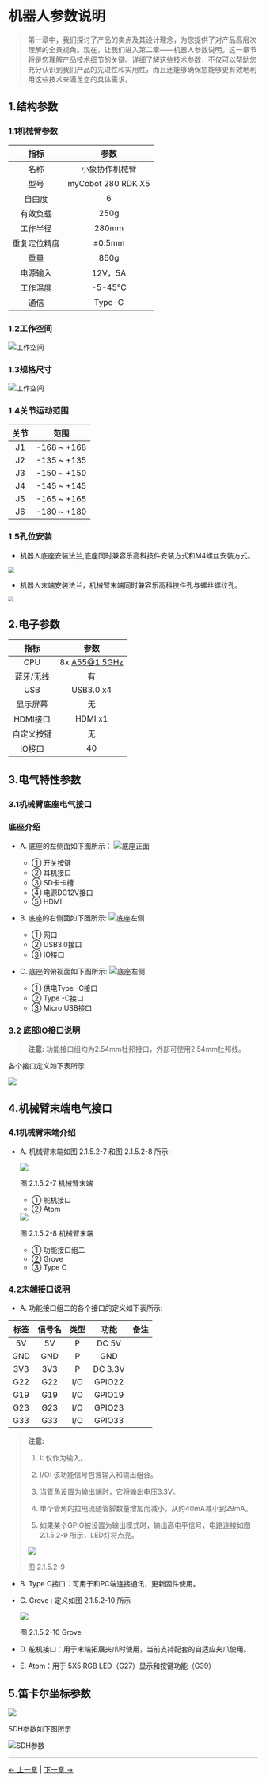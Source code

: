 # 机器人参数说明

> 第一章中，我们探讨了产品的卖点及其设计理念，为您提供了对产品高层次理解的全景视角。现在，让我们进入第二章——机器人参数说明。这一章节将是您理解产品技术细节的关键。详细了解这些技术参数，不仅可以帮助您充分认识到我们产品的先进性和实用性，而且还能够确保您能够更有效地利用这些技术来满足您的具体需求。


## 1.结构参数

### 1.1机械臂参数

| 指标    | 参数  |
| :-----------: | :---------: |
| 名称	| 小象协作机械臂 |
| 型号  | myCobot 280 RDK X5  |
| 自由度  | 6          |
| 有效负载  | 250g       |
| 工作半径  | 280mm      |
| 重复定位精度 | ±0.5mm |
| 重量  | 860g       |
| 电源输入    | 12V，5A     |
| 工作温度 | -5-45℃     |
| 通信    | Type-C     |


### 1.2工作空间
![工作空间](../../resource/1-ProductInformation/2.ProductParameter/工作范围.png)
### 1.3规格尺寸
![工作空间](./img/arduinosize.jpg)

### 1.4关节运动范围

| 关节       | 范围 |
| :--------: | :----------:|
| J1        | -168 ~ +168     |
| J2        | -135 ~ +135      |
| J3  | -150 ~ +150                   |
| J4        | -145 ~ +145 |
| J5   | -165 ~ +165                   |
| J6   | -180 ~ +180         |


### 1.5孔位安装

- 机器人底座安装法兰,底座同时兼容乐高科技件安装方式和M4螺丝安装方式。

<img src="./img/base1.jpg" style="zoom:75%;" />


- 机器人末端安装法兰，机械臂末端同时兼容乐高科技件孔与螺丝螺纹孔。

<img src="../../resource/1-ProductInformation/2.ProductParameter/末端.png" style="zoom:60%;" />

## 2.电子参数

|  指标      | 参数 |
| :---------: | :--------------:|
| CPU        | 8x A55@1.5GHz      |
| 蓝牙/无线  | 有                   |
| USB        | USB3.0 x4 |
| 显示屏幕   | 无                |
| HDMI接口   | HDMI x1         |
| 自定义按键 | 无                  |
| IO接口    | 40                 |



## 3.电气特性参数
### 3.1机械臂底座电气接口
### 底座介绍

* A. 底座的左侧面如下图所示：
  ![底座正面](./img/hadware1.png)
  - ① 开关按键
  - ② 耳机接口
  - ③ SD卡卡槽
  - ④ 电源DC12V接口
  - ⑤ HDMI
* B. 底座的右侧面如下图所示:
  ![底座左侧](./img/hadware2.png)
  - ① 网口
  - ② USB3.0接口
  - ③ IO接口

* C. 底座的俯视面如下图所示:
  ![底座左侧](./img/hadware3.png)
  - ① 供电Type -C接口
  - ② Type -C接口
  - ③ Micro USB接口
  

### 3.2 底部IO接口说明

> **注意:** 功能接口组均为2.54mm杜邦接口，外部可使用2.54mm杜邦线。

各个接口定义如下表所示

<img src="./img/io.png" style="zoom:100%;" />
<!-- | 标签 | 信号名 | 类型 | 功能 | 备注 |
| :---: | :----: | :--: | :------: | :----: |
| 5V | 5V | P | DC 5V |  |
| 5V | 5V | P | DC 5V |  |
| GND | GND  | p | GND |  |
| NC | NC | - | - | 暂不支持 |
| NC | NC | - | - | 暂不支持 |
| 18 | GPIO18 | I/O | GPIO18 |  |
| GND | GND  | p | GND |  |
| 23 | GPIO23 | I/O | GPIO23 |  |
| 24  | GPIO24 | I/O | GPIO24 |  |
| GND | GND  | p | GND |  |
| 25 | GPIO25 | I/O | GPIO25 |  |
| 08 | GPIO8 | I/O | GPIO8 |  |
| 07 | GPIO7 | I/O | GPIO7 |  |
| 01 | GPIO1 | I/O | GPIO1 |  |
| GND | GND  | p | GND |  |
| 12 | GPIO12 | I/O | GPIO12 |  |
| GND | GND  | p | GND |  |
| 16 | GPIO16 | I/O | GPIO16 |  |
| 20 | GPIO20 | I/O | GPIO20 |  |
| 21 | GPIO21 | I/O | GPIO21 |  |
|3.3 | 3.3V | P | DC 3.3V |  |
| NC | NC | - | - | 暂不支持 |
| 03 | GPIO3 | I/O | GPIO3 |  |
| 04 | GPIO4 | I/O | GPIO4 |  |
| GND | GND  | p | GND |  |
| 17 | GPIO17 | I/O | GPIO17 |  |
| 27 | GPIO27 | I/O | GPIO27 |  |
| 22 | GPIO22 | I/O | GPIO22 |  |
|3.3 | 3.3V | P | DC 3.3V |  |
| 10 | GPIO10 | I/O | GPIO10 |  |
| 09 | GPIO9 | I/O | GPIO9 |  |
| 11 | GPIO11 | I/O | GPIO11 |  |
| GND | GND  | p | GND |  |
| 00 | GPIO0 | I/O | GPIO0 |  |
| 05 | GPIO5 | I/O | GPIO5 |  |
| 06 | GPIO6 | I/O | GPIO6 |  |
| 13 | GPIO13 | I/O | GPIO13 |  |
| 19 | GPIO19 | I/O | GPIO19 |  |
| 26 | GPIO26 | I/O | GPIO26 |  |
| GND | GND  | p | GND |  | -->

<!-- > **注意:** 
> 1. I: 仅作为输入。
> 
> 2. I/O: 该功能信号包含输入和输出组合。
> 
> 3. 当管角设置为输出端时，它将输出电压3.3V。
> 
> 4. 单个管角的拉电流随管脚数量增加而减小，从约40mA减小到29mA。
> 
> 5. 如果某个GPIO被设置为输出模式时，输出高电平信号，电路连接如图 2.1.5.2-3 所示，LED灯将点亮。
> 
> <img src="../../resource/1-ProductInformation/2.ProductParameter/GPIO.png" style="zoom:100%;" /> 
> 
> 图 2.1.5.2-3
> 
> 6. 关于功能接口的其他功能表如图 2.1.5.2-4 所示,使用其他功能的情况下，IO功能不可用。
> 
> <img src="../../resource/1-ProductInformation/2.ProductParameter/Functionalinterface.png" style="zoom:50%;" />
> 
> 图 2.1.5.2-4

* B. 电源DC接口: 使用DC电源插座，外径6.5mm，内径2.0mm；可使用厂家配备的12V 5A  DC电源适配器给 myCobot280 进行供电。
  
* C. 开关按键：红色为开关，I为开机，O为关机。

* D. USB2.0接口：以串口总线标准2.0进行数据连接的接口；用户可以使用USB接口拷贝程序文件，也可以使用USB接口连接鼠标、键盘等外设。

* E. USB3.0接口（蓝色）：以串口总线标准3.0进行数据连接的接口；用户可以使用USB接口拷贝程序文件，也可以使用USB接口连接鼠标、键盘等外设。

  <img src="../../resource/1-ProductInformation/2.ProductParameter/usb.png" style="zoom:100%;" /> 

  图 2.1.5.2-5

* F. 网口：网络数据连接的端口，用户使用Ethernet接口可以用于PC端与机器人系统的通信交互，也可以用于与其他设备进行以太网通信。

  <img src="../../resource/1-ProductInformation/2.ProductParameter/HDMI.png" style="zoom:100%;" />

  图 2.1.5.2-6

* G. HDMI 接口: 接口为HDMI D型接口，连接显示器。HDMI接口2存在优先级，推荐使用HDMI接口1。

* H. Type C接口：树莓派自身的供电口，仅给树莓派自身供电，无法给整个机器供电，所有电源DC接口可以正常使用的时候无需接此接口。

* I. SD卡卡槽: SD卡可以插入和拔出。SD卡的大小是32mm×24mmx2.1mm -->

## 4.机械臂末端电气接口

### 4.1机械臂末端介绍

* A. 机械臂末端如图 2.1.5.2-7 和图 2.1.5.2-8 所示:

  <img src="../../resource/1-ProductInformation/2.ProductParameter/end1.png" style="zoom:100%;" />

  图 2.1.5.2-7 机械臂末端
  - ① 舵机接口
  - ② Atom

  <img src="../../resource/1-ProductInformation/2.ProductParameter/end2.png" style="zoom:100%;" />

  图 2.1.5.2-8 机械臂末端
  - ① 功能接口组二
  - ② Grove
  - ③ Type C

### 4.2末端接口说明

* A. 功能接口组二的各个接口的定义如下表所示:
  
| 标签 | 信号名 | 类型 | 功能 | 备注 |
| :---: | :----: | :--: | :------: | :----: |
| 5V | 5V | P | DC 5V |  |
| GND | GND | P | GND |  |
| 3V3 | 3V3 | P | DC 3.3V |  |
| G22 | G22 | I/O | GPIO22 |  |
| G19 | G19 | I/O | GPIO19 |  |
| G23 | G23 | I/O | GPIO23 |  |
| G33 | G33 | I/O | GPIO33 |  |

> **注意:** 
> 1. I: 仅作为输入。
> 
> 2. I/O: 该功能信号包含输入和输出组合。
> 
> 3. 当管角设置为输出端时，它将输出电压3.3V。
> 
> 4. 单个管角的拉电流随管脚数量增加而减小，从约40mA减小到29mA。
> 
> 5. 如果某个GPIO被设置为输出模式时，输出高电平信号，电路连接如图 2.1.5.2-9 所示，LED灯将点亮。
> 
> <img src="../../resource/1-ProductInformation/2.ProductParameter/GPIO.png" style="zoom:100%;" />
> 
> 图 2.1.5.2-9

* B. Type C接口：可用于和PC端连接通讯，更新固件使用。

* C. Grove : 定义如图 2.1.5.2-10 所示
  
  <img src="../../resource/1-ProductInformation/2.ProductParameter/port.png" style="zoom" style="zoom:60%;" />
  

  图 2.1.5.2-10 Grove

* D. 舵机接口：用于末端拓展夹爪时使用，当前支持配套的自适应夹爪使用。

* E. Atom：用于 5X5 RGB LED（G27）显示和按键功能（G39）

## 5.笛卡尔坐标参数
  <img src="../../resource/1-ProductInformation/2.ProductParameter/280DH.jpg" style="zoom" style="zoom:60%;" />

SDH参数如下图所示

![SDH参数](../../resource/1-ProductInformation/2.ProductParameter/SDH.png)

---

[← 上一章](../1.ProductIntroduction/1-ProductIntroduction.md) | [下一章 →](../../2-BasicSettings/3.UserNotice/3-UserInstructions.md)